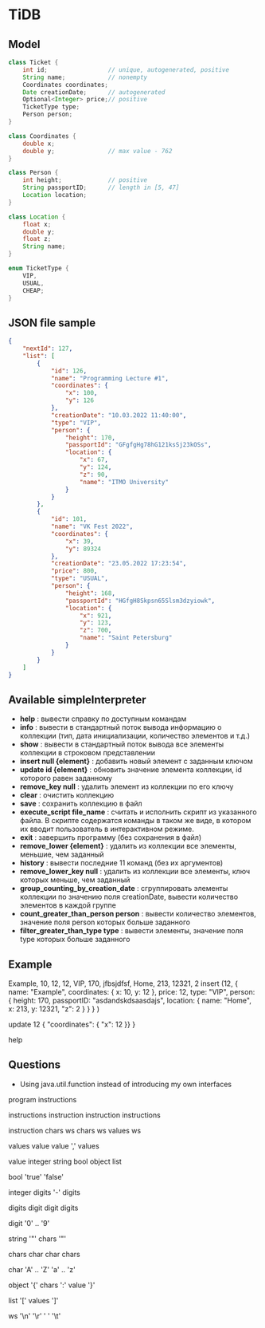 # TiDB

## Model
```java
class Ticket {
    int id;                 // unique, autogenerated, positive
    String name;            // nonempty
    Coordinates coordinates;
    Date creationDate;      // autogenerated
    Optional<Integer> price;// positive
    TicketType type;
    Person person;
}

class Coordinates {
    double x;
    double y;               // max value - 762
}

class Person {
    int height;             // positive
    String passportID;      // length in [5, 47]
    Location location;
}

class Location {
    float x;
    double y;
    float z;
    String name;
}

enum TicketType {
    VIP,
    USUAL,
    CHEAP;
}
```


## JSON file sample
```json
{
    "nextId": 127,
    "list": [
        {
            "id": 126,
            "name": "Programming Lecture #1",
            "coordinates": {
                "x": 100,
                "y": 126
            },
            "creationDate": "10.03.2022 11:40:00",
            "type": "VIP",
            "person": {
                "height": 170,
                "passportId": "GFgfgHg78hG121ksSj23kOSs",
                "location": {
                    "x": 67,
                    "y": 124,
                    "z": 90,
                    "name": "ITMO University"
                }
            }
        },
        {
            "id": 101,
            "name": "VK Fest 2022",
            "coordinates": {
                "x": 39,
                "y": 89324
            },
            "creationDate": "23.05.2022 17:23:54",
            "price": 800,
            "type": "USUAL",
            "person": {
                "height": 168,
                "passportId": "HGfgH8Skpsn65Slsm3dzyiowk",
                "location": {
                    "x": 921,
                    "y": 123,
                    "z": 700,
                    "name": "Saint Petersburg"
                }
            }
        }
    ]
}
```
## Available simpleInterpreter
- **help** : вывести справку по доступным командам
- **info** : вывести в стандартный поток вывода информацию о коллекции (тип, дата инициализации, количество элементов и т.д.)
- **show** : вывести в стандартный поток вывода все элементы коллекции в строковом представлении
- **insert null {element}** : добавить новый элемент с заданным ключом
- **update id {element}** : обновить значение элемента коллекции, id которого равен заданному
- **remove_key null** : удалить элемент из коллекции по его ключу
- **clear** : очистить коллекцию
- **save** : сохранить коллекцию в файл
- **execute_script file_name** : считать и исполнить скрипт из указанного файла. В скрипте содержатся команды в таком же виде, в котором их вводит пользователь в интерактивном режиме.
- **exit** : завершить программу (без сохранения в файл)
- **remove_lower {element}** : удалить из коллекции все элементы, меньшие, чем заданный
- **history** : вывести последние 11 команд (без их аргументов)
- **remove_lower_key null** : удалить из коллекции все элементы, ключ которых меньше, чем заданный
- **group_counting_by_creation_date** : сгруппировать элементы коллекции по значению поля creationDate, вывести количество элементов в каждой группе
- **count_greater_than_person person** : вывести количество элементов, значение поля person которых больше заданного
- **filter_greater_than_type type** : вывести элементы, значение поля type которых больше заданного

## Example
Example, 10, 12, 12, VIP, 170, jfbsjdfsf, Home, 213, 12321, 2 
insert (12, {
    name: "Example",
    coordinates: { x: 10, y: 12 },
    price: 12,
    type: "VIP",
    person: { 
        height: 170, 
        passportID: "asdandskdsaasdajs", 
        location: { name: "Home",
            x: 213, y: 12321, "z": 2
        }
    }
}
)

update 12 {
    "coordinates": { "x": 12 }}
}

help

## Questions
- Using java.util.function instead of introducing my own interfaces

program
    instructions

instructions
    instruction 
    instruction instructions

instruction
    chars ws
    chars ws values ws

values
    value
    value ',' values

value
    integer
    string
    bool
    object
    list

bool
    'true'
    'false'

integer
    digits
    '-' digits

digits
    digit
    digit digits

digit
    '0' .. '9'

string
    '"' chars '"'

chars
    char
    char chars

char
    'A' .. 'Z'
    'a' .. 'z'

object
    '{' chars ':' value '}'

list
    '\[' values '\]'

ws
    '\n'
    '\r'
    ' '
    '\t'
